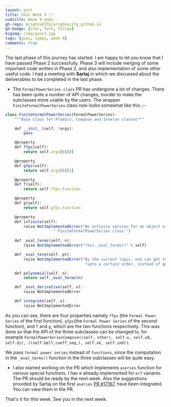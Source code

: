 ```yaml
---
layout: post
title: GSoC Week 9 !!
subtitle: Week 9 ends..
gh-repo: ArighnaIITG/arighnaiitg.github.io
gh-badge: [star, fork, follow]
bigimg: /img/gsoc1.jpg
tags: [gsoc, sympy, week 9]
comments: true
---
```


The last phase of this journey has started. I am happy to let you know that I have passed Phase 2 successfully. Phase 3 will include merging of some important code written in Phase 2, and also implementation of some other useful code. I had a meeting with **Sartaj** in which we discussed about the deliverables to be completed in the last phase.

  - The `FormalPowerSeries class` PR has undergone a lot of changes. There has been quite a number of API changes, inorder to make the subclasses more usable by the users. The wrapper `FiniteFormalPowerSeries` class now looks somewhat like this :--

```javascript
class FiniteFormalPowerSeries(FormalPowerSeries):
    """Base Class for Product, Compose and Inverse classes"""

    def __init__(self, *args):
        pass

    @property
    def ffps(self):
        return self.args[0][0]

    @property
    def gfps(self):
        return self.args[0][1]

    @property
    def f(self):
        return self.ffps.function

    @property
    def g(self):
        return self.gfps.function

    @property
    def infinite(self):
        raise NotImplementedError("No infinite version for an object of"
                     " FiniteFormalPowerSeries class.")
    
    def _eval_terms(self, n):
        raise NotImplementedError("(%s)._eval_terms()" % self)

    def _eval_term(self, pt):
        raise NotImplementedError("By the current logic, one can get terms"
                                   "upto a certain order, instead of getting term by term.")

    def polynomial(self, n):
        return self._eval_terms(n)

    def _eval_derivative(self, x):
        raise NotImplementedError

    def integrate(self, x):
        raise NotImplementedError
```

As you can see, there are four properties namely `ffps` (the `Formal Power Series` of the first function). `gfps`(the `Formal Power Series` of the second function), and `f` and `g`, which are the two functions respectively. This was done so that the API of the three subclasses can be changed to, for example `FormalPowerSeriesCompose((self, other), self.x, self.x0, self.dir, ((self.bell_coeff_seq,), self.xk, self.ind))`.

We pass `formal power series` instead of `functions`, since the computation in the `_eval_terms()` function in the three subclasses will be quite easy.

  - I also started working on the PR which implements `aseries` function for various special functions. I hav e already implemented for `erf` variants. The PR should be ready by the next week.
  Also the suggestions provided by Sartaj on the first `aseries` [PR #17167](https://github.com/sympy/sympy/pull/17167), have been integrated. You can view them in the PR.
  
  That's it for this week. See you in the next week.
